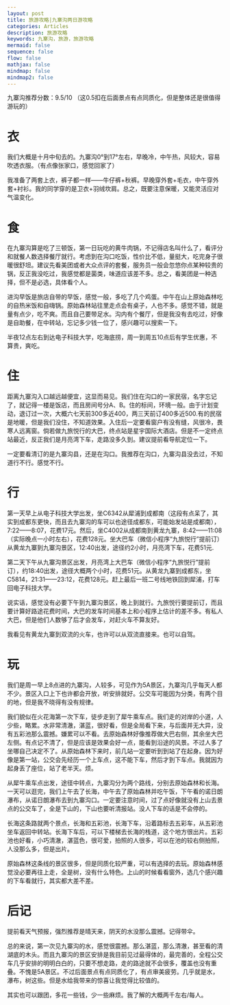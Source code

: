 ```yaml
---
layout: post
title: 旅游攻略|九寨沟两日游攻略
categories: Articles
description: 旅游攻略
keywords: 九寨沟，旅游，旅游攻略
mermaid: false
sequence: false
flow: false
mathjax: false
mindmap: false
mindmap2: false
---
```

九寨沟推荐分数：9.5/10
（这0.5扣在后面景点有点同质化，但是整体还是很值得游玩的）


# 衣

我们大概是十月中旬去的。九寨沟0°到17°左右，早晚冷，中午热，风较大，容易吹透衣服。（有点像张家口，感觉回家了）

我准备了两套上衣，裤子都一样——牛仔裤+秋裤。早晚穿外套+毛衣，中午穿外套+衬衫。我的同学穿的是卫衣+羽绒坎肩。总之，既要注意保暖，又能灵活应对气温变化。


# 食
在九寨沟算是吃了三顿饭，第一日玩吃的黄牛肉锅，不记得店名叫什么了，看评分和就餐人数选择餐厅就行。考虑到在沟口吃饭，性价比不低，量挺大，吃完身子很暖很舒坦。建议先看美团或者大众点评的套餐，服务员一般会忽悠你点某种较贵的锅，反正我没吃过，我感觉都是菌类，味道应该差不多。总之，看美团是一种选择，但不是必选，具体看个人。

进沟早饭是旅店自带的早饭，感觉一般，多吃了几个鸡蛋。中午在山上原始森林吃的自热米饭和自嗨锅。原始森林站往里走点会有桌子，人也不多。感觉不错，就是量有点少，吃不爽。而且自己要带足水。沟内有个餐厅，但是我没有去吃过，好像是自助餐，在中转站，忘记多少钱一位了，感兴趣可以搜索一下。

半夜12点左右到达电子科技大学，吃海底捞，周一到周五10点后有学生优惠，不算贵，爽吃。

# 住
距离九寨沟入口越远越便宜，这显而易见。我们住在沟口的一家民宿，名字忘记了，就记得一楼是饭店，而且房间号分A、B。住的标间，环境一般。由于计划变动，退订过一次，大概六七天前300多近400，两三天前订400多近500.有的民宿是地暖，但是我们没住，不知道效果。入住后一定要看窗户有没有缝，风很冷，畏寒人远离窗。倘若做九旅悦行的大巴，终点站是星宇国际大酒店。但是不一定终点站最近，反正我们是月亮湾下车，走路没多久到。建议提前看导航定位一下。

一定要看清订的是九寨沟县，还是在沟口。我推荐在沟口，九寨沟县没去过，不知道行不行。感觉不行。

# 行
第一天早上从电子科技大学出发，坐C6342从犀浦到成都南（这段有点呆了，其实到成都东更快，而且去九寨沟的车可以也途径成都东，可能始发站是成都南），7:22——8:07，花费17元。然后，坐C4002从成都南到黄龙九寨，8:42——11:08（实际晚点一小时左右），花费128元。坐大巴车（微信小程序“九旅悦行”提前订）从黄龙九寨到九寨沟景区，12:40出发，途径约2小时，月亮湾下车，花费51元.

第二天下午从九寨沟景区出发，月亮湾上大巴车（微信小程序“九旅悦行”提前订），约18:40出发，途径大概两个小时，花费51元。从黄龙九寨到成都东，坐C5814，21:31——23:12，花费128元。赶上最后一班二号线地铁回到犀浦，打车回电子科技大学。

说实话，感觉没有必要下午到九寨沟景区，晚上到就行。九旅悦行要提前订，而且要计算好路途花费时间，大巴的发车时间基本上和小程序上估计的差不多。有私人大巴，但是他们人数够了后才会发车，对赶火车不算友好。

我看见有黄龙九寨到双流的火车，也许可以从双流直接来。也可以自驾。

# 玩
我们是周一早上8点进的九寨沟，人较多，可见作为5A景区，九寨沟几乎每天人都不少。景区入口上下也许都会开放，听安排就好。公交车可能因为分类，有两个目的地，但是我不晓得有没有规律。

我们貌似在火花海第一次下车，徒步走到了犀牛乘车点。我们走的对岸的小道，人少些，略累。水非常清澈，湛蓝，很好看，但是全局看下来，与后面并无大异，没有五彩池那么震撼。嫌累可以不看。去原始森林好像推荐做大巴右侧，其余坐大巴左侧。有点记不清了，但是应该是效果会好一点，能看到沿途的风景。不过人多了坐哪自己决定不了。从原始森林下来时，前几站一定要听到到站了在起身。因为好像是第一站，公交会先经历一个上车点，这不能下车，然后才到下车点。我就因为起身丢了座位，站了老半天。烦。

从犀牛乘车点出发，途径中转点，九寨沟分为两个路线，分别去原始森林和长海。一天可以逛完，我们上午去了长海，中午去了原始森林并吃午饭，下午看的诺日朗瀑布，从诺日朗瀑布去到九寨沟口。一定要注意时间，过了点好像就没有上山去景点的公交车了，全是下山的，下山也要听清报站。没人下车的话是不会停的。

长海这条路就两个景点，长海和五彩池，长海下车，沿着路标去五彩车，从五彩池坐车返回中转站。长海下车后，可以下楼梯去长海的栈道，这个地方很出片。五彩池也好看，小巧清澈，湛蓝色，很可爱，拍照的人很多，可以在池的较右侧拍照，人没那么多，但是出片。

原始森林这条线的景区很多，但是同质化较严重，可以有选择的去玩。原始森林感觉没必要再往上走，全是树，没有什么特色。上山的时候看看窗外，选几个感兴趣的下车看就行，其实都大差不差。


# 后记
提前看天气预报，强烈推荐是晴天来，阴天的水没那么震撼。记得带伞。

总的来说，第一次见九寨沟的水，感觉很震撼。那么湛蓝，那么清澈，甚至看的清湖底的木头。而且九寨沟的景区安排是我目前见过最得体的，最完善的，全程公交车几乎安排的明明白白的，只要不想走路，走的路途就不会很多，覆盖也没有重叠。不愧是5A景区。不过后面景点有点同质化了，有点审美疲劳。几乎就是水，瀑布，树这些。但是水给我带来的惊喜让我觉得比较值的。

其实也可以跟团，多花一些钱，少一些麻烦。我了解的大概两千左右/每人。